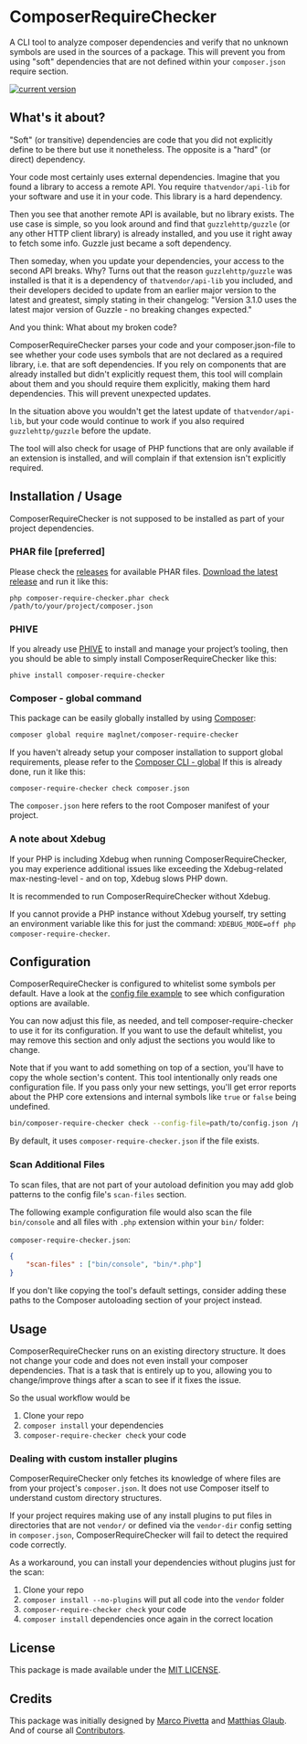 # ComposerRequireChecker

A CLI tool to analyze composer dependencies and verify that no unknown symbols are used in the sources of a package.
This will prevent you from using "soft" dependencies that are not defined within your `composer.json` require section.

[![current version](https://img.shields.io/packagist/v/maglnet/composer-require-checker.svg?style=flat-square)](https://packagist.org/packages/maglnet/composer-require-checker)

## What's it about?

"Soft" (or transitive) dependencies are code that you did not explicitly define to be there but use it nonetheless. The opposite is a "hard" (or direct) dependency.

Your code most certainly uses external dependencies. Imagine that you found a library to access a remote API. You require `thatvendor/api-lib` for your software and use it in your code. This library is a hard dependency.

Then you see that another remote API is available, but no library exists. The use case is simple, so you look around and find that `guzzlehttp/guzzle` (or any other HTTP client library) is already installed, and you use it right away to fetch some info. Guzzle just became a soft dependency.

Then someday, when you update your dependencies, your access to the second API breaks. Why? Turns out that the reason `guzzlehttp/guzzle` was installed is that it is a dependency of `thatvendor/api-lib` you included, and their developers decided to update from an earlier major version to the latest and greatest, simply stating in their changelog: "Version 3.1.0 uses the latest major version of Guzzle - no breaking changes expected."

And you think: What about my broken code?

ComposerRequireChecker parses your code and your composer.json-file to see whether your code uses symbols that are not declared as a required library, i.e. that are soft dependencies. If you rely on components that are already installed but didn't explicitly request them, this tool will complain about them and you should require them explicitly, making them hard dependencies. This will prevent unexpected updates.

In the situation above you wouldn't get the latest update of `thatvendor/api-lib`, but your code would continue to work if you also required `guzzlehttp/guzzle` before the update.

The tool will also check for usage of PHP functions that are only available if an extension is installed, and will complain if that extension isn't explicitly required.

## Installation / Usage

ComposerRequireChecker is not supposed to be installed as part of your project dependencies.

### PHAR file [preferred]

Please check the [releases](https://github.com/maglnet/ComposerRequireChecker/releases) for available PHAR files.
[Download the latest release](https://github.com/maglnet/ComposerRequireChecker/releases/latest/download/composer-require-checker.phar) and run it like this:
```
php composer-require-checker.phar check /path/to/your/project/composer.json
```

### PHIVE

If you already use [PHIVE](https://phar.io/)  to install and manage your project’s tooling, then you should be able to simply install ComposerRequireChecker like this:

```
phive install composer-require-checker
``` 

### Composer - global command

This package can be easily globally installed by using [Composer]:

```sh
composer global require maglnet/composer-require-checker
```

If you haven't already setup your composer installation to support global requirements, please refer to the [Composer CLI - global]
If this is already done, run it like this:

```
composer-require-checker check composer.json
```

The `composer.json` here refers to the root Composer manifest of your project.

### A note about Xdebug

If your PHP is including Xdebug when running ComposerRequireChecker, you may experience additional issues like exceeding the Xdebug-related max-nesting-level - and on top, Xdebug slows PHP down.

It is recommended to run ComposerRequireChecker without Xdebug. 

If you cannot provide a PHP instance without Xdebug yourself, try setting an environment variable like this for just the command: `XDEBUG_MODE=off php composer-require-checker`.

## Configuration

ComposerRequireChecker is configured to whitelist some symbols per default. Have a look at the
[config file example](data/config.dist.json) to see which configuration options are available.

You can now adjust this file, as needed, and tell composer-require-checker to use it for its configuration. 
If you want to use the default whitelist, you may remove this section and only adjust the sections you would like to change.

Note that if you want to add something on top of a section, you'll have to copy the whole section's content. 
This tool intentionally only reads one configuration file. If you pass only your new settings, you'll get error reports about the PHP core
extensions and internal symbols like `true` or `false` being undefined.

```sh
bin/composer-require-checker check --config-file=path/to/config.json /path/to/your/project/composer.json
``` 

By default, it uses `composer-require-checker.json` if the file exists. 

### Scan Additional Files

To scan files, that are not part of your autoload definition you may add glob patterns to the config file's `scan-files`
section.

The following example configuration file would also scan the file `bin/console` and all files with `.php` extension within your `bin/` folder:

`composer-require-checker.json`:
```json
{
    "scan-files" : ["bin/console", "bin/*.php"]
}
```

If you don't like copying the tool's default settings, consider adding these paths to the Composer autoloading section 
of your project instead.

## Usage

ComposerRequireChecker runs on an existing directory structure. It does not change your code and does not even install your composer dependencies. That is a task that is entirely up to you, allowing you to change/improve things after a scan to see if it fixes the issue.

So the usual workflow would be

1. Clone your repo
2. `composer install` your dependencies
3. `composer-require-checker check` your code

### Dealing with custom installer plugins

ComposerRequireChecker only fetches its knowledge of where files are from your project's `composer.json`. It does not use Composer itself to understand custom directory structures.

If your project requires making use of any install plugins to put files in directories that are not `vendor/` or defined via the `vendor-dir` config setting in `composer.json`, ComposerRequireChecker will fail to detect the required code correctly.

As a workaround, you can install your dependencies without plugins just for the scan:

1. Clone your repo
2. `composer install --no-plugins` will put all code into the `vendor` folder
3. `composer-require-checker check` your code
4. `composer install` dependencies once again in the correct location

## License

This package is made available under the [MIT LICENSE](LICENSE).

## Credits

This package was initially designed by [Marco Pivetta](https://github.com/ocramius) and [Matthias Glaub](https://github.com/maglnet).  
And of course all [Contributors](https://github.com/maglnet/ComposerRequireChecker/graphs/contributors).

[Composer]: https://getcomposer.org
[Composer CLI - global]: https://getcomposer.org/doc/03-cli.md#global

